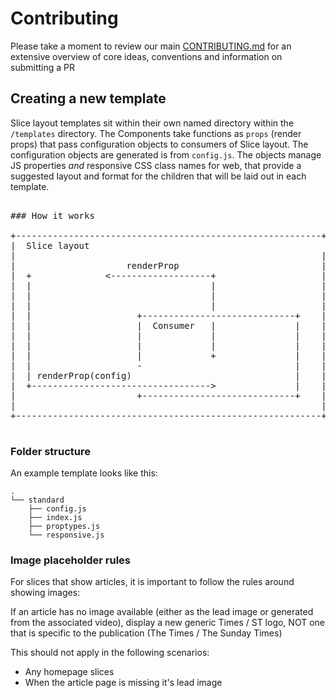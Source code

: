 # Contributing

Please take a moment to review our main
[CONTRIBUTING.md](.github/CONTRIBUTING.md) for an extensive overview of core
ideas, conventions and information on submitting a PR

## Creating a new template

Slice layout templates sit within their own named directory within the `/templates`
directory. The Components take functions as `props` (render props) that pass
configuration objects to consumers of Slice layout. The configuration objects are
generated is from `config.js`. The objects manage JS properties _and_
responsive CSS class names for web, that provide a suggested layout and format
for the children that will be laid out in each template.

<pre>

### How it works

+----------------------------------------------------------+
|  Slice layout                                                   |
|                                                          |
|                     renderProp                           |
|  +              <-------------------+                    |
|  |                                  |                    |
|  |                                  |                    |
|  |                                  |                    |
|  |                    +-----------------------------+    |
|  |                    |  Consumer   |               |    |
|  |                    |             |               |    |
|  |                    |             |               |    |
|  |                    |             +               |    |
|  |                    -                             |    |
|  | renderProp(config)                               |    |
|  +---------------------------------->               |    |
|                       +-----------------------------+    |
|                                                          |
+----------------------------------------------------------+

</pre>

### Folder structure

An example template looks like this:

```
.
└── standard
    ├── config.js
    ├── index.js
    ├── proptypes.js
    └── responsive.js
```

### Image placeholder rules

For slices that show articles, it is important to follow the rules around
showing images:

If an article has no image available (either as the lead image or generated from
the associated video), display a new generic Times / ST logo, NOT one that is
specific to the publication (The Times / The Sunday Times)

This should not apply in the following scenarios:

- Any homepage slices
- When the article page is missing it's lead image
